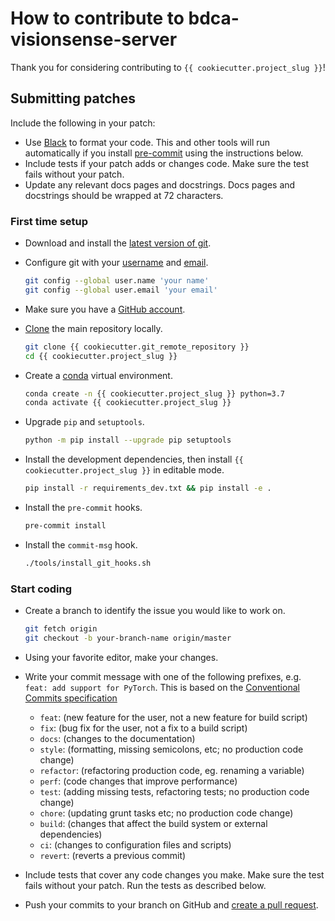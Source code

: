 # How to contribute to bdca-visionsense-server

Thank you for considering contributing to `{{ cookiecutter.project_slug }}`!

## Submitting patches

Include the following in your patch:

- Use [Black](https://black.readthedocs.io/) to format your code. This and other tools will run automatically if you install [pre-commit](https://pre-commit.com/) using the instructions below.
- Include tests if your patch adds or changes code. Make sure the test fails without your patch.
- Update any relevant docs pages and docstrings. Docs pages and docstrings should be wrapped at 72 characters.

### First time setup

- Download and install the [latest version of git](https://git-scm.com/downloads).

- Configure git with your [username](https://docs.github.com/en/github/using-git/setting-your-username-in-git) and [email](https://docs.github.com/en/github/setting-up-and-managing-your-github-user-account/setting-your-commit-email-address).

  ```bash
  git config --global user.name 'your name'
  git config --global user.email 'your email'
  ```

- Make sure you have a [GitHub account](https://github.com/join).

- [Clone](https://docs.github.com/en/github/getting-started-with-github/fork-a-repo#step-2-create-a-local-clone-of-your-fork) the main repository locally.

  ```bash
  git clone {{ cookiecutter.git_remote_repository }}
  cd {{ cookiecutter.project_slug }}
  ```

- Create a [conda](https://docs.conda.io/projects/conda/en/latest/user-guide/getting-started.html) virtual environment.

  ```bash
  conda create -n {{ cookiecutter.project_slug }} python=3.7
  conda activate {{ cookiecutter.project_slug }}
  ```

- Upgrade `pip` and `setuptools`.

  ```bash
  python -m pip install --upgrade pip setuptools
  ```

- Install the development dependencies, then install `{{ cookiecutter.project_slug }}` in editable mode.

  ```bash
  pip install -r requirements_dev.txt && pip install -e .
  ```

- Install the `pre-commit` hooks.

  ```bash
  pre-commit install
  ```

- Install the `commit-msg` hook.

  ```bash
  ./tools/install_git_hooks.sh
  ```

### Start coding

- Create a branch to identify the issue you would like to work on.

  ```bash
  git fetch origin
  git checkout -b your-branch-name origin/master
  ```

- Using your favorite editor, make your changes.

- Write your commit message with one of the following prefixes, e.g. `feat: add support for PyTorch`. This is based on the [Conventional Commits specification](https://www.conventionalcommits.org/en/v1.0.0/#summary)

  - `feat`: (new feature for the user, not a new feature for build script)
  - `fix`: (bug fix for the user, not a fix to a build script)
  - `docs`: (changes to the documentation)
  - `style`: (formatting, missing semicolons, etc; no production code change)
  - `refactor`: (refactoring production code, eg. renaming a variable)
  - `perf`: (code changes that improve performance)
  - `test`: (adding missing tests, refactoring tests; no production code change)
  - `chore`: (updating grunt tasks etc; no production code change)
  - `build`: (changes that affect the build system or external dependencies)
  - `ci`: (changes to configuration files and scripts)
  - `revert`: (reverts a previous commit)

- Include tests that cover any code changes you make. Make sure the test fails without your patch. Run the tests as described below.

- Push your commits to your branch on GitHub and [create a pull request](https://docs.github.com/en/github/collaborating-with-issues-and-pull-requests/creating-a-pull-request).
